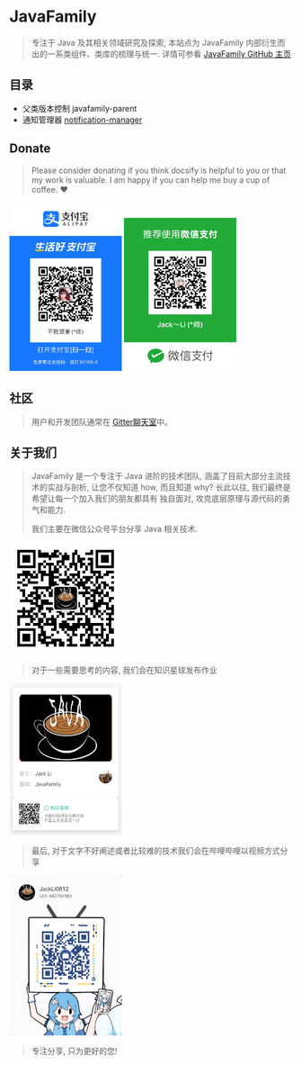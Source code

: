 # JavaFamily
> 专注于 Java 及其相关领域研究及探索, 本站点为 JavaFamily 内部衍生而出的一系类组件、类库的梳理与统一. 详情可参看 [JavaFamily GitHub 主页](https://github.com/JavaFamilyClub)



## 目录
* 父类版本控制 javafamily-parent
* 通知管理器 [notification-manager](https://github.com/JavaFamilyClub/notification-manager)

## Donate
> Please consider donating if you think docsify is helpful to you 
> or that my work is valuable. 
> I am happy if you can help me buy a cup of coffee. :heart:

<img src="asset/img/aliPay.jpg" width="200"/>

<img src="asset/img/wechatPay.jpg" width="200"/>

## 社区
> 用户和开发团队通常在 [Gitter聊天室](https://gitter.im/javafamilychat/JavaFamilyLibrary)中。

## 关于我们
> JavaFamily 是一个专注于 Java 进阶的技术团队, 涵盖了目前大部分主流技术的实战与剖析, 
> 让您不仅知道 how, 而且知道 why? 长此以往, 我们最终是希望让每一个加入我们的朋友都具有
> 独自面对, 攻克底层原理与源代码的勇气和能力.
>
> 我们主要在微信公众号平台分享 Java 相关技术.

<img src="asset/img/JavaFamilyOfficial.jpg" width="200"/>

> 对于一些需要思考的内容, 我们会在知识星球发布作业

<img src="asset/img/zhishixingqiu.jpg" width="200"/>

> 最后, 对于文字不好阐述或者比较难的技术我们会在哔哩哔哩以视频方式分享

<img src="asset/img/blibli.jpg" width="200"/>

> 专注分享, 只为更好的您!